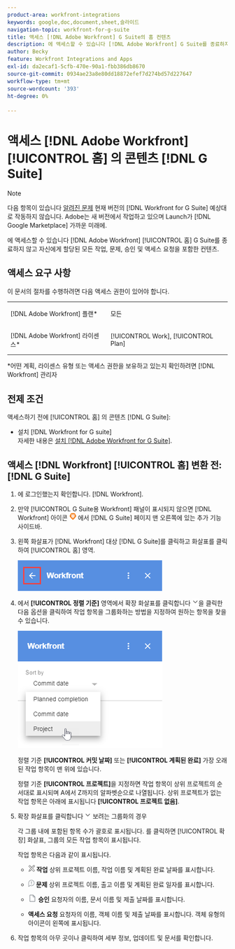 ```yaml
---
product-area: workfront-integrations
keywords: google,doc,document,sheet,슬라이드
navigation-topic: workfront-for-g-suite
title: 액세스 [!DNL Adobe Workfront] G Suite의 홈 컨텐츠
description: 에 액세스할 수 있습니다 [!DNL Adobe Workfront] G Suite를 종료하지 않고 자신에게 할당된 모든 작업, 문제, 승인 및 액세스 요청을 포함한 홈 컨텐츠.
author: Becky
feature: Workfront Integrations and Apps
exl-id: da2ecaf1-5cfb-470e-90a1-fbb386db8670
source-git-commit: 0934ae23a8e80dd18872efef7d274bd57d227647
workflow-type: tm+mt
source-wordcount: '393'
ht-degree: 0%

---
```


# 액세스 [!DNL Adobe Workfront] [!UICONTROL 홈] 의 콘텐츠 [!DNL G Suite]

>[!NOTE]
>
>다음 항목이 있습니다 [알려진 문제](https://experienceleague.adobe.com/docs/workfront-known-issues/issues/new-workfront-experience/wf-current/wf-integrations-error-when-opening-wf-for-gsuite.html?lang=en) 현재 버전의 [!DNL Workfront for G Suite] 예상대로 작동하지 않습니다. Adobe는 새 버전에서 작업하고 있으며 Launch가 [!DNL Google Marketplace] 가까운 미래에.

에 액세스할 수 있습니다 [!DNL Adobe Workfront] [!UICONTROL 홈] G Suite를 종료하지 않고 자신에게 할당된 모든 작업, 문제, 승인 및 액세스 요청을 포함한 컨텐츠.

## 액세스 요구 사항

이 문서의 절차를 수행하려면 다음 액세스 권한이 있어야 합니다.

<table style="table-layout:auto"> 
 <col> 
 <col> 
 <tbody> 
  <tr> 
   <td role="rowheader">[!DNL Adobe Workfront] 플랜*</td> 
   <td> <p>모든</p> </td> 
  </tr> 
  <tr> 
   <td role="rowheader">[!DNL Adobe Workfront] 라이센스*</td> 
   <td> <p>[!UICONTROL Work], [!UICONTROL Plan]</p> </td> 
  </tr> 
 </tbody> 
</table>

&#42;어떤 계획, 라이센스 유형 또는 액세스 권한을 보유하고 있는지 확인하려면 [!DNL Workfront] 관리자

## 전제 조건

액세스하기 전에 [!UICONTROL 홈] 의 콘텐츠 [!DNL G Suite]:

* 설치 [!DNL Workfront for G suite]\
   자세한 내용은 [설치 [!DNL Adobe Workfront for G Suite]](../../workfront-integrations-and-apps/workfront-for-g-suite/install-workfront-for-gsuite.md).

## 액세스 [!DNL Workfront] [!UICONTROL 홈] 변환 전: [!DNL G Suite]

1. 에 로그인했는지 확인합니다. [!DNL Workfront].
1. 만약 [!UICONTROL G Suite용 Workfront] 패널이 표시되지 않으면 [!DNL Workfront] 아이콘 ![](assets/wf-lion-icon.png) 에서 [!DNL G Suite] 페이지 맨 오른쪽에 있는 추가 기능 사이드바.
1. 왼쪽 화살표가 [!DNL Workfront] 대상 [!DNL G Suite]를 클릭하고 화살표를 클릭하여 [!UICONTROL 홈] 영역.

   ![](assets/left-arrow-to-home.png)

1. 에서 **[!UICONTROL 정렬 기준]** 영역에서 확장 화살표를 클릭합니다 ![](assets/dropdown-arrow.png)을 클릭한 다음 옵션을 클릭하여 작업 항목을 그룹화하는 방법을 지정하여 원하는 항목을 찾을 수 있습니다.

   ![](assets/sort-by-area.png)

   정렬 기준 **[!UICONTROL 커밋 날짜]** 또는 **[!UICONTROL 계획된 완료]** 가장 오래된 작업 항목이 맨 위에 있습니다.

   정렬 기준 **[!UICONTROL 프로젝트]**&#x200B;을 지정하면 작업 항목이 상위 프로젝트의 순서대로 표시되며 A에서 Z까지의 알파벳순으로 나열됩니다. 상위 프로젝트가 없는 작업 항목은 아래에 표시됩니다 **[!UICONTROL 프로젝트 없음]**.

1. 확장 화살표를 클릭합니다 ![](assets/dropdown-arrow.png) 보려는 그룹화의 경우

   각 그룹 내에 포함된 항목 수가 괄호로 표시됩니다. 를 클릭하면 [!UICONTROL 확장] 화살표, 그룹의 모든 작업 항목이 표시됩니다.

   작업 항목은 다음과 같이 표시됩니다.

   * ![](assets/task-icon.png) **작업** 상위 프로젝트 이름, 작업 이름 및 계획된 완료 날짜를 표시합니다.

   * ![](assets/issue-icon.png) **문제** 상위 프로젝트 이름, 출고 이름 및 계획된 완료 일자를 표시합니다.

   * ![](assets/document-icon.png)  **승인** 요청자의 이름, 문서 이름 및 제출 날짜를 표시합니다.
   * **액세스 요청** 요청자의 이름, 객체 이름 및 제출 날짜를 표시합니다. 객체 유형의 아이콘이 왼쪽에 표시됩니다.

1. 작업 항목의 아무 곳이나 클릭하여 세부 정보, 업데이트 및 문서를 확인합니다.

